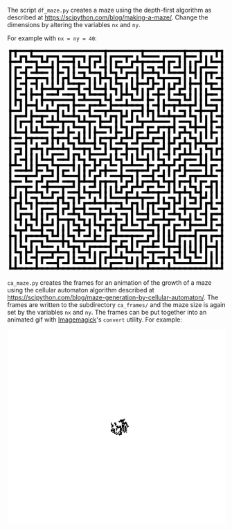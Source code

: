 The script `df_maze.py` creates a maze using the depth-first algorithm as described at https://scipython.com/blog/making-a-maze/.
Change the dimensions by altering the variables `nx` and `ny`.

For example with `nx = ny = 40`:

<p align="center">
<img width="515" height="515" src="df_maze.png" alt="Sample depth-first 40x40 maze">
</p>

`ca_maze.py` creates the frames for an animation of the growth of a maze using the cellular automaton algorithm described at https://scipython.com/blog/maze-generation-by-cellular-automaton/. The frames are written to the subdirectory `ca_frames/` and the maze size is again set by the variables `nx` and `ny`. The frames can be put together into an animated gif with [Imagemagick](https://www.imagemagick.org/script/index.php)'s `convert` utility. For example:

<p align="center">
<img width="600" height="450" src="ca_maze1.gif" alt="Sample cellular automaton maze generation">
</p>
